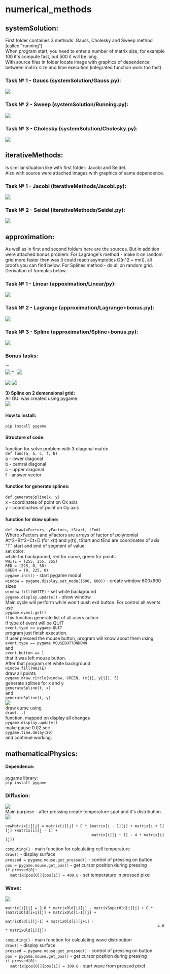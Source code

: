 # numerical_methods  
  
## systemSolution:  
First folder containes 3 methods: Gauss, Cholesky and Sweep method (called \"running\")  
When program start, you need to enter a number of matrix size, for example 100 it's compute fast, but 500 it will be long.  
With source files in folder locate image with graphics of dependence between matrix size and time execution (integrated function work too fast).  
  
### Task № 1 - Gauss (systemSolution/Gauss.py):    
![](pictures/Gauss_1_300.png)  
### Task № 2 - Sweep (systemSolution/Running.py):    
![](pictures/Running_1_7000.png)    
### Task № 3 - Cholesky (systemSolution/Cholesky.py):   
![](pictures/Cholesky_1_120.png)   
  
## iterativeMethods:  
Is simillar situation like with first folder: Jacobi and Seidel.  
Also with source were attached images with graphics of same dependence.  
  
### Task № 1 - Jacobi (iterativeMethods/Jacobi.py):     
![](pictures/Jacobi_1_400.png)   
### Task № 2 - Seidel (iterativeMethods/Seidel.py):  
![](pictures/Seidel_1_350.png) 
  
## approximation:  
As well as in first and second folders here are the sources. But in addition were attached bonus problem. For Lagrange's method - make it on random grid more faster then was (i could reach asymptotics O(n^2 + mn)), all proofs you can find below. For Splines method - do all on random grid. Derivation of formulas below.   

### Task № 1 - Linear (appoximation/Linear/py):    
![](pictures/Linear.png)  
### Task № 2 - Lagrange (approximation/Lagrange+bonus.py):   
![](pictures/Lagrange.png)   
### Task № 3 - Spline (approximation/Spline+bonus.py):   
![](pictures/Spline.png)

### Bonus tasks:
'''   
![](https://latex.codecogs.com/gif.latex?\dpi{150}&space;\newline&space;\textbf{1\)Lagrange&space;\&space;polynomial:}\newline&space;P(x)=\sum_{i=0}^{n-1}y_i\prod_{i=0,j\neq&space;i}^{n-1}\frac{x-x_j}{x_i-x_j}\newline&space;\texttt{Standart&space;asymptotics:}\&space;O(n^2m)\newline&space;P(x)=\sum_{i=0}^{n-1}y_i\prod_{j=0,j\neq&space;i}^{n-1}\frac{x-x_j}{x_i-x_j}&space;=\sum_{i=0}^{n-1}y_i&space;\prod_{j=0,j\neq&space;i}^{n-1}\frac{x-x_j}{x_i-x_j}&space;\frac{x-x_i}{x-x_i}&space;=&space;\sum_{i=0}^{n-1}y_i\frac{\prod_{j=0}^{n-1}(x-x_j)}{\prod_{j=0,j\neq&space;i}^{n-1}(x_i-x_j)}&space;\frac{1}{x-x_i}=\newline&space;=&space;\prod_{j=0}^{n-1}(x-x_j)\sum_{i=0}^{n-1}\frac{y_i}{x-x_i}\frac{1}{\prod_{j=0,j\neq&space;i}^{n-1}(x_i-x_j)}&space;=&space;\prod_{j=0}^{n-1}(x-x_j)\sum_{i=0}^{n-1}\frac{A_i}{x-x_i}\newline&space;\texttt{Where:}\newline&space;A_i=\frac{y_i}{\prod_{j=0,j\neq&space;i}^{n-1}(x_i-x_j)},x\neq&space;x_i\newline&space;\texttt{Let}\newline&space;\alpha(x)=\prod_{j=0}^{n-1}(x-x_j),\&space;\beta(x)=\sum_{i=0}^{n-1}\frac{A_i}{x-x_i},\&space;P(x)=\alpha(x)\beta(x)\newline&space;A_i,i=\overline{0,n-1}\Rightarrow&space;O(n^2)\newline\alpha(x)\Rightarrow&space;O(mn)\newline\beta(x)\Rightarrow&space;O(mn)\newline&space;\mathbf{Total:O(n^2&plus;mn)}) 
'''
![](pictures/code1.png)

![](https://latex.codecogs.com/gif.latex?\dpi{150}&space;\newline&space;\textbf{2\)Spline&space;interpolation&space;on&space;random&space;grid:}\newline&space;\texttt{Let}\newline&space;P_i(x)=A_i(x-x_i)^3&plus;B_i(x-x_i)^2&plus;C_i(x-x_i)&plus;D_i\newline&space;\texttt{Conditions:}\newline&space;1\)P_i(x_i)=y_i;&space;\&space;i&space;=&space;\overline{0,n-1}\newline&space;2\)P_i(x_{i&plus;1})=y_{i&plus;1};\&space;i=\overline{0,n-1}\newline&space;3\)P'_i(x_{i&plus;1})=P'_{i&plus;1}(x_{i&plus;1});\&space;i=\overline{0,n-2}\newline&space;4\)P''_i(x_{i&plus;1})=P''_{i&plus;1}(x_{i&plus;1}),&space;\&space;i=\overline{0,n-2}\newline&space;5\)P''_0(x_0)=0\newline&space;6\)P''_{n-1}(x_n)=0\newline&space;\texttt{Get}\newline&space;1\)D_i=y_i;\&space;i=\overline{0,n-1}\newline&space;2\)A_ih_i^3&plus;B_ih_i^2&plus;C_ih_i&plus;D_i=y_{i&plus;1};\&space;i&space;=&space;\overline{0,n-1}\newline&space;3\)3A_ih_i^2&plus;2B_ih_i&plus;C_i=C_{i&plus;1};\&space;i=\oveline{0,n-2}\newline&space;4\)6A_ih_i&plus;2B_i=2B_{i&plus;1};\&space;i=\overline{0,n-2}\newline&space;5\)2B_0=0\newline&space;6\)6A_{n-1}h_{n-1}&plus;2B_{n-1}=0)
![](https://latex.codecogs.com/gif.latex?\dpi{150}&space;\newline&space;A_i=\frac{B_{i&plus;1}-B_i}{3h_i}\&space;\texttt{from&space;(4)}\newline&space;\texttt{Let&space;}B_n=0\newline&space;\frac{B_{i&plus;1}-B_i}{3h_i}h_i^3&plus;B_ih_i^2&plus;C_ih_i&plus;y_i=y_{i&plus;1}\&space;(7)\newline&space;3\frac{B_{i&plus;1}-B_i}{3h_i}h_i^2&plus;2B_ih_i^2&plus;C_i=C_{i&plus;1}\&space;\&space;\&space;\&space;\&space;\&space;(8)\newline&space;B_0=0,&space;\&space;B_n=0&space;\newline&space;(7)\Rightarrow\&space;C_i=\frac{y_{i&plus;1}-y_i}{h_i}-\frac{B_{i&plus;1}&plus;2B_i}{3}h_i\&space;\&space;(9)\newline&space;(9)\texttt{&space;and&space;}&space;(8)\Rightarrow&space;(B_{i&plus;1}-B_i)h_i&plus;2B_ih_i=\frac{y_{i&plus;2}-y_{i&plus;1}}{h_{i&plus;1}}-\frac{B_{i&plus;2}&plus;2B_{i&plus;1}}{3}h_{i&plus;1}-\frac{y_{i&plus;1}-y_i}{h_i}&plus;\frac{B_{i&plus;1}&plus;2B_i}{3}h_i\newline&space;B_i(-h_i&plus;2h_i-\frac{2}{3}h_i)&plus;B_{i&plus;1}(h_i&plus;\frac{2}{3}h_{i&plus;1}-\frac{1}{3}h_i)&plus;\frac{1}{3}B_{i&plus;2}h_{i&plus;1}=\frac{y_{i&plus;2}-y_{i&plus;1}}{h_{i&plus;1}}-\frac{y_{i&plus;1}-y_i}{h_i}\newline&space;\textbf{Total:&space;}\newline&space;D_i=y_i\newline&space;A_i=\frac{B_{i&plus;1}-B_i}{3h_i}\newline&space;C_i=\frac{y_{i&plus;1}-y_i}{h_i}-\frac{B_{i&plus;1}&plus;2B_i}{3}h_i\newline&space;B_ih_i&plus;2(h_i&plus;h_{i&plus;1})B_{i&plus;1}&plus;h_{i&plus;1}B_{i&plus;2}=3(\frac{y_{i&plus;2}-y_{i&plus;1}}{h_{i&plus;1}}-\frac{y_{i&plus;1}-y_i}{h_i}))  

<strong>3) Spline on 2 demensional grid:</strong>  
All GUI was created using pygame.  
![](pictures/2DSpline.png)  
#### How to install:   
<code>pip install pygame</code>  
#### Structure of code:  
function for solve problem with 3 diagonal matrix  
<code>def func(a, b, c, f, N)</code>  
a - lower diagonal  
b - central diagonal  
c - upper diagonal  
f - answer vector  
#### function for generate splines:  
<code>def generateSpline(x, y)</code>  
x - coordinates of point on Ox axis  
y - coordinatws of point on Oy axis  
#### function for draw spline:  
<code>def draw(xFactors, yFactors, tStart, tEnd)</code>  
Where xFactors and yFactors are arrays of factor of polynomial At^3+Bt^2+Ct+D (for x(t) and y(t)), tStart and tEnd are coordinates of axis "T" start and end of segment of value.   
set color:  
white for background, red for curve, green for points  
<code>WHITE = (255, 255, 255)</code>    
<code>RED = (225, 0, 50)</code>   
<code>GREEN = (0, 225, 0)</code>   
<code>pygame.init()</code> - start pygame modul  
<code>window = pygame.display.set_mode((600, 600))</code> - create window 600x600 sizes  
<code>window.fill(WHITE)</code> - set white background  
<code>pygame.display.update()</code> - show window  
Main cycle will perform while won't push exit button. For control all events use  
<code>pygame.event.get()</code>  
This function generate list of all users action.  
If type of event will be QUIT  
<code>event.type == pygame.QUIT</code>  
program just finish execution.  
If user pressed the mouse button, program will know about them using  
<code>event.type == pygame.MOUSEBUTTONDOWN</code>  
and  
<code>event.button == 1</code>  
that it was left mouse button.  
After that program set white background  
<code>window.fill(WHITE)</code>  
draw all points  
<code>pygame.draw.circle(window, GREEN, (x[j], y[j]), 5)</code>  
generate splines for x and y  
<code>generateSpline(t, x)</code>  
and  
<code>generateSpline(t, y)</code>  
![](3/2DTSpline.png)  
draw curse using  
<code>draw(...)</code>  
function, mapped on display all changes  
<code>pygame.display.update()</code>  
make pause 0.02 sec  
<code>pygame.time.delay(20)</code>  
and continue working.  

## mathematicalPhysics:
#### Dependence:
pygame library:  
<code>pip install pygame</code>  
### Diffusion:  
![](pictures/diffusion.png)  
Main purpose - after pressing create temperature spot and it's distribution.
![](pictures/Scheme.png)  
```
newMatrix[i][j] = matrix[i][j] + C * (matrix[i - 1][j] + matrix[i + 1][j] +matrix[i][j - 1] +
                                      matrix[i][j + 1] - 4 * matrix[i][j])
```   
<code>computing()</code> - main function for calculating cell temperature  
<code>draw()</code> - display surface  
<code>pressed = pygame.mouse.get_pressed()</code> - control of pressing on button  
<code>pos = pygame.mouse.get_pos()</code> - get cursor position during pressing    
<code>if pressed[0]:</code>  
&nbsp;&nbsp;&nbsp;&nbsp;<code>matrix[pos[0]][pos[1]] = 400.0</code> - set temperature in pressed pixel  
### Wave:
![](pictures/wave.png)   
```
matrix[i][j] = 2.0 * matrixOld[i][j] - matrixSuperOld[i][j] + C * (matrixOld[i+1][j] + matrixOld[i-1][j] +
                                                                   matrixOld[i][j-1] + matrixOld[i][j+1] -
                                                                   4.0 * matrixOld[i][j])
```  
<code>computing()</code> - main function for calculating wave distribution  
<code>draw()</code> - display surface  
<code>pressed = pygame.mouse.get_pressed()</code> - control of pressing on button  
<code>pos = pygame.mouse.get_pos()</code> - get cursor position during pressing    
<code>if pressed[0]:</code>  
&nbsp;&nbsp;&nbsp;&nbsp;<code>matrix[pos[0]][pos[1]] = 300.0</code> - start wave from pressed pixel 
